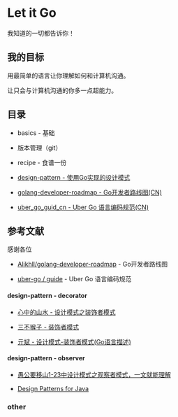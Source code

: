 # Let it Go

我知道的一切都告诉你！

## 我的目标
用最简单的语言让你理解如何和计算机沟通。

让只会与计算机沟通的你多一点超能力。

## 目录
- basics - 基础

- 版本管理（git）

- recipe - 食谱一份

- [design-pattern - 使用Go实现的设计模式](./design-pattern)

- [golang-developer-roadmap - Go开发者路线图(CN)](https://github.com/Alikhll/golang-developer-roadmap/blob/master/i18n/zh-CN/ReadMe-zh-CN.md)

- [uber_go_guid_cn - Uber Go 语言编码规范(CN)](https://github.com/xxjwxc/uber_go_guide_cn)

## 参考文献

感谢各位

- [Alikhll/golang-developer-roadmap](https://github.com/Alikhll/golang-developer-roadmap) - Go开发者路线图

- [uber-go / guide](https://github.com/uber-go/guide) - Uber Go 语言编码规范

#### design-pattern - decorator

- [心中的山水 - 设计模式之装饰者模式](https://www.cnblogs.com/of-fanruice/p/11565679.html)

- [三不猴子 - 装饰者模式](https://www.jianshu.com/p/4a530a3c70af)

- [亓斌 - 设计模式-装饰者模式(Go语言描述)](https://blog.csdn.net/qibin0506/article/details/51082510?utm_source=blogkpcl5)

#### design-pattern - observer

- [愚公要移山1-23中设计模式之观察者模式，一文就能理解](https://baijiahao.baidu.com/s?id=1639044219412817957&wfr=spider&for=pc)

- [Design Patterns for Java](https://github.com/vikingden8/DesignPatterns-Java)

### other


